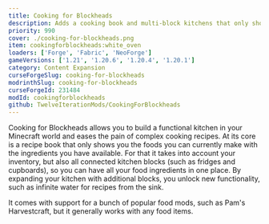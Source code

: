 ```yaml
---
title: Cooking for Blockheads
description: Adds a cooking book and multi-block kitchens that only shows recipes you can make with what you currently have in your inventory.
priority: 990
cover: ./cooking-for-blockheads.png
item: cookingforblockheads:white_oven
loaders: ['Forge', 'Fabric', 'NeoForge']
gameVersions: ['1.21', '1.20.6', '1.20.4', '1.20.1']
category: Content Expansion
curseForgeSlug: cooking-for-blockheads
modrinthSlug: cooking-for-blockheads
curseForgeId: 231484
modId: cookingforblockheads
github: TwelveIterationMods/CookingForBlockheads
---
```


Cooking for Blockheads allows you to build a functional kitchen in your Minecraft world and eases the pain of complex cooking recipes.
At its core is a recipe book that only shows you the foods you can currently make with the ingredients you have available.
For that it takes into account your inventory, but also all connected kitchen blocks (such as fridges and cupboards), so you can have all your food ingredients in one place.
By expanding your kitchen with additional blocks, you unlock new functionality, such as infinite water for recipes from the sink.

It comes with support for a bunch of popular food mods, such as Pam's Harvestcraft, but it generally works with any food items.